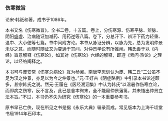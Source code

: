 ### 伤寒微旨

论宋·韩祇和著，成书于1086年。

本书又名《伤寒微旨》。全书二卷，十五篇。卷上，分伤寒源、伤寒平脉、辨脉、阴阳盛虚、治病随证加减药、用药逆等八篇。卷下，分总汗下、辨汗下药力轻重、温中、大小便等七篇。书中间附方论。本书从脉证分辨，以脉为先，总为发明仲景未尽之意，而随时随证又为变通于其间，对仲景学说有所推阐。韩氏善于以《内经》旨意解释《伤寒论》，如其对《伤寒论》六经的解释，即遵《素问·热论》之理论，以经络阐释之。

本书可与庞安常《伤寒总病论》互为参阅。南唐李思训认为庞、韩二氏“二公虽不足为汉之仲景，亦足以为今之仲景也。”元·王好古《阴症略例》中引录本书论述颇多，甚宗韩氏之说。然元·王履在《医经溯洄集》中认为韩氏“以温暑作伤寒立论，而即病之伤寒，反不言及，此已是舍本徇末，全不能窥仲景藩篱，并未悟出仲景立法本旨。”不过，本书仍不失为研究《伤寒论》的一本重要参考书。

原书早已亡佚，现在所见之书是据《永乐大典》辑录而成。常见版本为上海千顷堂书局1914年石印本。
